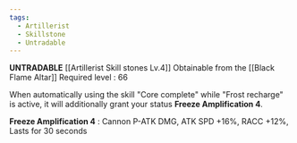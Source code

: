 ```yaml
---
tags:
  - Artillerist
  - Skillstone
  - Untradable
---
```

**UNTRADABLE**
[[Artillerist Skill stones Lv.4]]
Obtainable from the [[Black Flame Altar]]
Required level : 66

When automatically using the skill "Core complete" while "Frost recharge" is active, it will additionally grant your status **Freeze Amplification 4**.

**Freeze Amplification 4** : Cannon P-ATK DMG, ATK SPD +16%, RACC +12%, Lasts for 30 seconds
